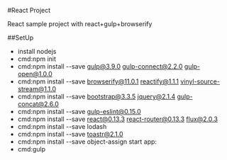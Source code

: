 #React Project

React sample project with react+gulp+browserify

##SetUp

+ install nodejs
+ cmd:npm init
+ cmd:npm install --save gulp@3.9.0 gulp-connect@2.2.0 gulp-open@1.0.0
+ cmd:npm install --save browserify@11.0.1 reactify@1.1.1 vinyl-source-stream@1.1.0
+ cmd:npm install --save bootstrap@3.3.5 jquery@2.1.4 gulp-concat@2.6.0
+ cmd:npm install --save gulp-eslint@0.15.0
+ cmd:npm install --save react@0.13.3 react-router@0.13.3 flux@2.0.3
+ cmd:npm install --save lodash
+ cmd:npm install --save toastr@2.1.0
+ cmd:npm install --save object-assign
start app:
+ cmd:gulp

